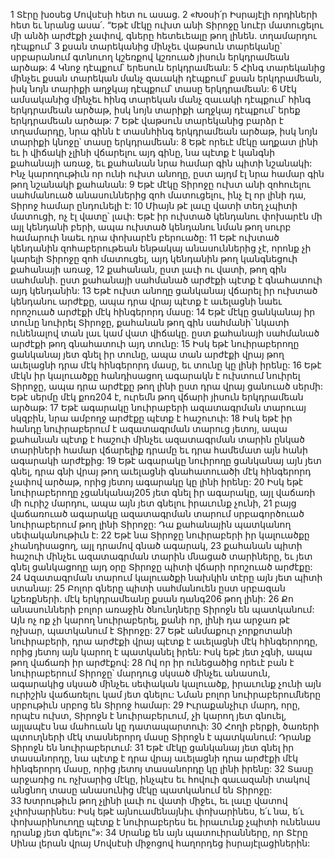 1 Տէրը խօսեց Մովսէսի հետ ու ասաց. 2 «Խօսի՛ր Իսրայէլի որդիների հետ եւ նրանց ասա՛. “Եթէ մէկը ուխտ անի Տիրոջը նուէր մատուցելու մի անձի արժէքի չափով, գները հետեւեալը թող լինեն. տղամարդու դէպքում՝ 3 քսան տարեկանից մինչեւ վաթսուն տարեկանը՝ սրբարանում գտնուող կշեռքով կշռուած յիսուն երկդրամեան արծաթ: 4 Կնոջ դէպքում՝ երեսուն երկդրամեան: 5 Հինգ տարեկանից մինչեւ քսան տարեկան մանչ զաւակի դէպքում՝ քսան երկդրամեան, իսկ նոյն տարիքի աղջկայ դէպքում՝ տասը երկդրամեան: 6 Մէկ ամսականից մինչեւ հինգ տարեկան մանչ զաւակի դէպքում՝ հինգ երկդրամեան արծաթ, իսկ նոյն տարիքի աղջկայ դէպքում՝ երեք երկդրամեան արծաթ: 7 Եթէ վաթսուն տարեկանից բարձր է տղամարդը, նրա գինն է տասնհինգ երկդրամեան արծաթ, իսկ նոյն տարիքի կնոջը՝ տասը երկդրամեան: 8 Եթէ որեւէ մէկը աղքատ լինի եւ ի վիճակի չլինի վճարելու այդ գինը, նա պէտք է կանգնի քահանայի առաջ, եւ քահանան նրա համար գին պիտի նշանակի: Ինչ կարողութիւն որ ունի ուխտ անողը, ըստ այդմ էլ նրա համար գին թող նշանակի քահանան:
9 Եթէ մէկը Տիրոջը ուխտ անի զոհուելու սահմանուած անասուններից զոհ մատուցելու, ինչ էլ որ լինի դա, Տիրոջ համար ընդունելի է: 10 Միայն թէ լաւը վատի տեղ չպիտի մատուցի, ոչ էլ վատը՝ լաւի: Եթէ իր ուխտած կենդանու փոխարէն մի այլ կենդանի բերի, ապա ուխտած կենդանու նման թող սուրբ համարուի նաեւ դրա փոխարէն բերուածը: 11 Եթէ ուխտած կենդանին զոհաբերութեան ենթակայ անասուններից չէ, որոնք չի կարելի Տիրոջը զոհ մատուցել, այդ կենդանին թող կանգնեցուի քահանայի առաջ, 12 քահանան, ըստ լաւի ու վատի, թող գին սահմանի. ըստ քահանայի սահմանած արժէքի պէտք է գնահատուի այդ կենդանին: 13 Եթէ ուխտ անողը ցանկանայ վճարել իր ուխտած կենդանու արժէքը, ապա դրա վրայ պէտք է աւելացնի նաեւ որոշուած արժէքի մէկ հինգերորդ մասը:
14 Եթէ մէկը ցանկանայ իր տունը նուիրել Տիրոջը, քահանան թող գին սահմանի՝ նկատի ունենալով տան լաւ կամ վատ վիճակը. ըստ քահանայի սահմանած արժէքի թող գնահատուի այդ տունը: 15 Իսկ եթէ նուիրաբերողը ցանկանայ յետ գնել իր տունը, ապա տան արժէքի վրայ թող աւելացնի դրա մէկ հինգերորդ մասը, եւ տունը կը լինի իրենը: 16 Եթէ մէկն իր կալուածքը հանդիսացող ագարակն է ուխտում նուիրել Տիրոջը, ապա դրա արժէքը թող լինի ըստ դրա վրայ ցանուած սերմի: Եթէ սերմը մէկ քոռ204 է, ուրեմն թող վճարի յիսուն երկդրամեան արծաթ: 17 Եթէ ագարակը նուիրաբերի ազատագրման տարուայ սկզբին, նրա ամբողջ արժէքը պէտք է հաշուուի: 18 Իսկ եթէ իր հանդը նուիրաբերում է ազատագրման տարուց յետոյ, ապա քահանան պէտք է հաշուի մինչեւ ազատագրման տարին ընկած տարիների համար վճարելիք դրամը եւ դրա համեմատ այն հանի ագարակի արժէքից:
19 Եթէ ագարակը նուիրողը ցանկանայ այն յետ գնել, դրա գնի վրայ թող աւելացնի գնահատուածի մէկ հինգերորդ չափով արծաթ, որից յետոյ ագարակը կը լինի իրենը: 20 Իսկ եթէ նուիրաբերողը չցանկանայ205 յետ գնել իր ագարակը, այլ վաճառի մի ուրիշ մարդու, ապա այն յետ գնելու իրաւունք չունի, 21 բայց վաճառուած ագարակը ազատագրման տարում սրբագործուած նուիրաբերում թող լինի Տիրոջը: Դա քահանային պատկանող սեփականութիւն է:
22 Եթէ նա Տիրոջը նուիրաբերի իր կալուածքը չհանդիսացող, այլ դրամով գնած ագարակ, 23 քահանան պիտի հաշուի մինչեւ ազատագրման տարին մնացած տարիները, եւ յետ գնել ցանկացողը այդ օրը Տիրոջը պիտի վճարի որոշուած արժէքը: 24 Ազատագրման տարում կալուածքի նախկին տէրը այն յետ պիտի ստանայ: 25 Բոլոր գները պիտի սահմանուեն ըստ սրբազան կշեռքների. մէկ երկդրամեանը քսան դանգ206 թող լինի:
26 Քո անասունների բոլոր առաջին ծնունդները Տիրոջն են պատկանում: Այն ոչ ոք չի կարող նուիրաբերել, քանի որ, լինի դա արջառ թէ ոչխար, պատկանում է Տիրոջը: 27 Եթէ անմաքուր չորքոտանի նուիրաբերի, դրա արժէքի վրայ պէտք է աւելացնի մէկ հինգերորդը, որից յետոյ այն կարող է պատկանել իրեն: Իսկ եթէ յետ չգնի, ապա թող վաճառի իր արժէքով: 28 Ով որ իր ունեցածից որեւէ բան է նուիրաբերում Տիրոջը՝ մարդուց սկսած մինչեւ անասուն, ագարակից սկսած մինչեւ սեփական կալուածք, իրաւունք չունի այն ուրիշին վաճառելու կամ յետ գնելու: Նման բոլոր նուիրաբերումները սրբութիւն սրբոց են Տիրոջ համար: 29 Իւրաքանչիւր մարդ, որը, որպէս ուխտ, Տիրոջն է նուիրաբերւում, չի կարող յետ գնուել, այլապէս նա մահուան կը դատապարտուի:
30 Հողի բերքի, ծառերի պտուղների մէկ տասներորդ մասը Տիրոջն է պատկանում: Դրանք Տիրոջն են նուիրաբերւում: 31 Եթէ մէկը ցանկանայ յետ գնել իր տասանորդը, նա պէտք է դրա վրայ աւելացնի դրա արժէքի մէկ հինգերորդ մասը, որից յետոյ տասանորդը կը լինի իրենը: 32 Տասը արջառից ու ոչխարից մէկը, ինչպէս եւ հովուի գաւազանի տակով անցնող տասը անասունից մէկը պատկանում են Տիրոջը: 33 Խտրութիւն թող չլինի լաւի ու վատի միջեւ, եւ լաւը վատով չփոխարինես: Իսկ եթէ այնուամենայնիւ փոխարինես, ե՛ւ նա, ե՛ւ փոխարինուողը պէտք է նուիրաբերես եւ իրաւունք չպիտի ունենաս դրանք յետ գնելու”»:
34 Սրանք են այն պատուիրանները, որ Տէրը Սինա լերան վրայ Մովսէսի միջոցով հաղորդեց իսրայէլացիներին:
































